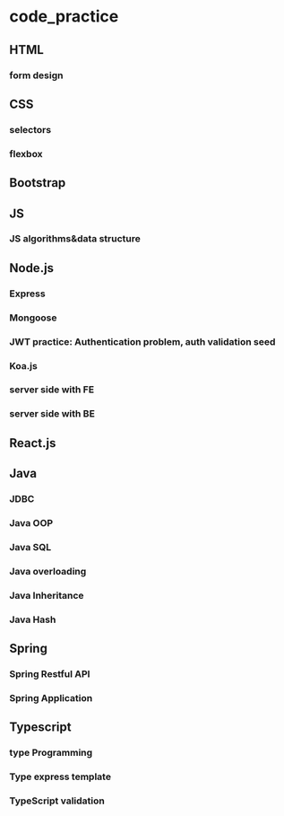 # code_practice

## HTML
### form design
## CSS
### selectors
### flexbox

## Bootstrap
## JS
### JS algorithms&data structure
## Node.js
### Express
### Mongoose
### JWT practice: Authentication problem,   auth validation seed
### Koa.js
### server side with FE
### server side with BE

## React.js

## Java
### JDBC
### Java OOP
### Java SQL 
### Java overloading 
### Java Inheritance
### Java Hash

## Spring

### Spring Restful API

### Spring Application


## Typescript
### type Programming
### Type express template
### TypeScript validation

